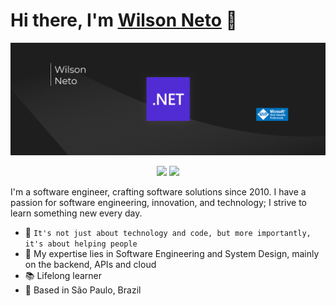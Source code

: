 # Hi there, I'm [Wilson Neto](https://www.linkedin.com/in/wilsonnetobr/) 👋

![Capa Git](./cover.png)

<p align="center">
    <a href="https://www.youtube.com/@wilsonneto-dev/videos" target="_blank"><img src="https://img.shields.io/badge/-Youtube-2D2B55?style=flat-square&logo=Youtube&logoColor=white"/></a>
    <a href="https://www.linkedin.com/in/wilsonnetobr/" target="_blank"><img src="https://img.shields.io/badge/-LinkedIn-2D2B55?style=flat-square&logo=linkedin&logoColor=white"/></a>
</p>

I'm a software engineer, crafting software solutions since 2010. I have a passion for software engineering, innovation, and technology; I strive to learn something new every day.<br />

- :rocket: `It's not just about technology and code, but more importantly, it's about helping people`
- :purple_heart: My expertise lies in Software Engineering and System Design, mainly on the backend, APIs and cloud
- :books: Lifelong learner
- :pushpin: Based in São Paulo, Brazil
